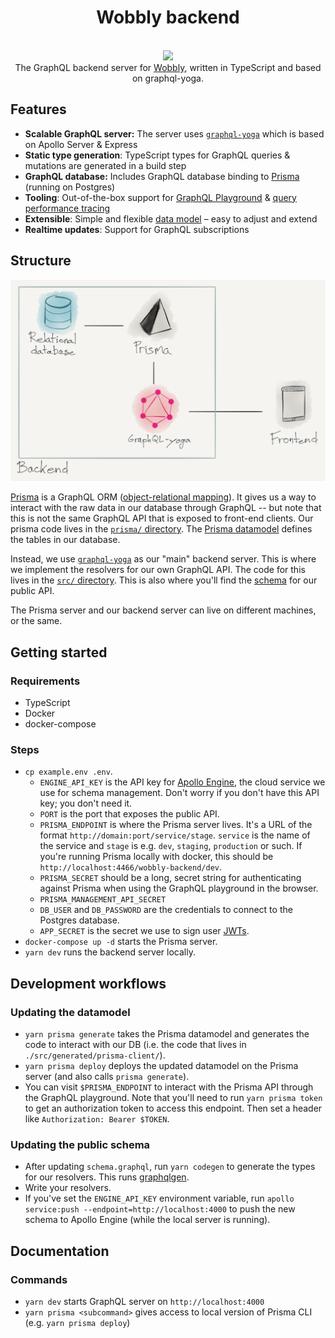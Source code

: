 <h1 align="center"><strong>Wobbly backend</strong></h1>

<br />

<div align="center"><img src="https://imgur.com/1MfnLVl.png" /></div>

<div align="center">The GraphQL backend server for <a href="https://wobbly.app">Wobbly</a>, written in TypeScript and based on graphql-yoga.</div>

## Features

- **Scalable GraphQL server:** The server uses [`graphql-yoga`](https://github.com/prisma/graphql-yoga) which is based on Apollo Server & Express
- **Static type generation**: TypeScript types for GraphQL queries & mutations are generated in a build step
- **GraphQL database:** Includes GraphQL database binding to [Prisma](https://www.prismagraphql.com) (running on Postgres)
- **Tooling**: Out-of-the-box support for [GraphQL Playground](https://github.com/prisma/graphql-playground) & [query performance tracing](https://github.com/apollographql/apollo-tracing)
- **Extensible**: Simple and flexible [data model](./prisma/datamodel.prisma) – easy to adjust and extend
- **Realtime updates**: Support for GraphQL subscriptions

## Structure

![img](diagram.png)

[Prisma](https://www.prisma.io/) is a GraphQL ORM ([object-relational mapping](https://en.wikipedia.org/wiki/Object-relational_mapping)). It gives us a way to interact with the raw data in our database through GraphQL -- but note that this is not the same GraphQL API that is exposed to front-end clients. Our prisma code lives in the [`prisma/` directory](./prisma/). The [Prisma datamodel](./prisma/datamodel.prisma) defines the tables in our database.

Instead, we use [`graphql-yoga`](https://github.com/prisma/graphql-yoga) as our "main" backend server. This is where we implement the resolvers for our own GraphQL API. The code for this lives in the [`src/` directory](./src/). This is also where you'll find the [schema](./src/schema.graphql) for our public API.

The Prisma server and our backend server can live on different machines, or the same.

## Getting started

### Requirements

- TypeScript
- Docker
- docker-compose

### Steps

- `cp example.env .env`.
  - `ENGINE_API_KEY` is the API key for [Apollo Engine](https://engine.apollographql.com), the cloud service we use for schema management. Don't worry if you don't have this API key; you don't need it.
  - `PORT` is the port that exposes the public API.
  - `PRISMA_ENDPOINT` is where the Prisma server lives. It's a URL of the format `http://domain:port/service/stage`. `service` is the name of the service and `stage` is e.g. `dev`, `staging`, `production` or such. If you're running Prisma locally with docker, this should be `http://localhost:4466/wobbly-backend/dev`.
  - `PRISMA_SECRET` should be a long, secret string for authenticating against Prisma when using the GraphQL playground in the browser.
  - `PRISMA_MANAGEMENT_API_SECRET`
  - `DB_USER` and `DB_PASSWORD` are the credentials to connect to the Postgres database.
  - `APP_SECRET` is the secret we use to sign user [JWTs](https://en.wikipedia.org/wiki/JSON_Web_Token).
- `docker-compose up -d` starts the Prisma server.
- `yarn dev` runs the backend server locally.

## Development workflows

### Updating the datamodel

- `yarn prisma generate` takes the Prisma datamodel and generates the code to interact with our DB (i.e. the code that lives in `./src/generated/prisma-client/`).
- `yarn prisma deploy` deploys the updated datamodel on the Prisma server (and also calls `prisma generate`).
- You can visit `$PRISMA_ENDPOINT` to interact with the Prisma API through the GraphQL playground. Note that you'll need to run `yarn prisma token` to get an authorization token to access this endpoint. Then set a header like `Authorization: Bearer $TOKEN`.

### Updating the public schema

- After updating `schema.graphql`, run `yarn codegen` to generate the types for our resolvers. This runs [graphqlgen](https://github.com/prisma/graphqlgen).
- Write your resolvers.
- If you've set the `ENGINE_API_KEY` environment variable, run `apollo service:push --endpoint=http://localhost:4000` to push the new schema to Apollo Engine (while the local server is running).

## Documentation

### Commands

- `yarn dev` starts GraphQL server on `http://localhost:4000`
- `yarn prisma <subcommand>` gives access to local version of Prisma CLI (e.g. `yarn prisma deploy`)
